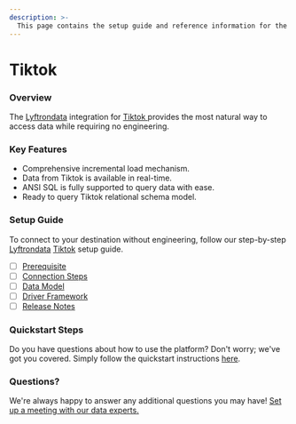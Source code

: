```yaml
---
description: >-
  This page contains the setup guide and reference information for the Tiktok source connector.
---
```


# Tiktok

### Overview

The [Lyftrondata](https://www.lyftrondata.com/) integration for [Tiktok](https://www.lyftrondata.com/integration/tiktok/)[ ](https://www.lyftrondata.com/integration/tiktok/)provides the most natural way to access data while requiring no engineering.

### Key Features

* Comprehensive incremental load mechanism.
* Data from Tiktok is available in real-time.&#x20;
* ANSI SQL is fully supported to query data with ease.
* Ready to query Tiktok relational schema model.

### Setup Guide

To connect to your destination without engineering, follow our step-by-step [Lyftrondata](https://www.lyftrondata.com/)  [Tiktok](https://www.lyftrondata.com/integration/tiktok/) setup guide.

* [ ] [Prerequisite](../../marketing-analytics/tiktok/prerequisite.md)
* [ ] [Connection Steps](../../marketing-analytics/tiktok/connection-steps.md)
* [ ] [Data Model](../../marketing-analytics/tiktok/data-model/)
* [ ] [Driver Framework](../../marketing-analytics/tiktok/driver-framework/)
* [ ] [Release Notes](../../marketing-analytics/tiktok/release-notes.md)

### Quickstart Steps

Do you have questions about how to use the platform? Don't worry; we've got you covered. Simply follow the quickstart instructions [here](../../../quickstart-steps.md).

### Questions? <a href="#questions" id="questions"></a>

We're always happy to answer any additional questions you may have! [Set up a meeting with our data experts.](https://www.lyftrondata.com/book-a-meeting/)

